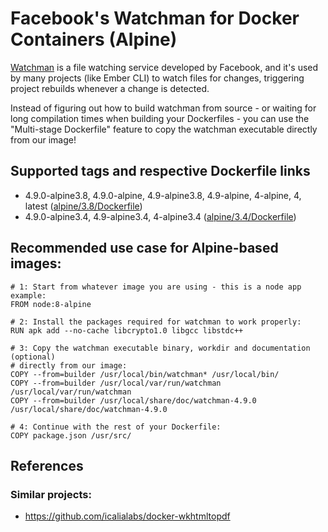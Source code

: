 # Facebook's Watchman for Docker Containers (Alpine)

[Watchman](https://facebook.github.io/watchman/) is a file watching service
developed by Facebook, and it's used by many projects (like Ember CLI) to watch
files for changes, triggering project rebuilds whenever a change is detected.

Instead of figuring out how to build watchman from source - or waiting for long
compilation times when building your Dockerfiles - you can use the "Multi-stage
Dockerfile" feature to copy the watchman executable directly from our image!

## Supported tags and respective Dockerfile links
- 4.9.0-alpine3.8, 4.9.0-alpine, 4.9-alpine3.8, 4.9-alpine, 4-alpine, 4, latest ([alpine/3.8/Dockerfile](https://github.com/IcaliaLabs/docker-watchman/master/blob/alpine/3.8/Dockerfile))
- 4.9.0-alpine3.4, 4.9-alpine3.4, 4-alpine3.4 ([alpine/3.4/Dockerfile](https://github.com/IcaliaLabs/docker-watchman/master/blob/alpine/3.4/Dockerfile))

## Recommended use case for Alpine-based images:

```
# 1: Start from whatever image you are using - this is a node app example:
FROM node:8-alpine

# 2: Install the packages required for watchman to work properly:
RUN apk add --no-cache libcrypto1.0 libgcc libstdc++

# 3: Copy the watchman executable binary, workdir and documentation (optional)
# directly from our image:
COPY --from=builder /usr/local/bin/watchman* /usr/local/bin/
COPY --from=builder /usr/local/var/run/watchman /usr/local/var/run/watchman
COPY --from=builder /usr/local/share/doc/watchman-4.9.0 /usr/local/share/doc/watchman-4.9.0

# 4: Continue with the rest of your Dockerfile:
COPY package.json /usr/src/
```

## References

### Similar projects:
- https://github.com/icalialabs/docker-wkhtmltopdf
